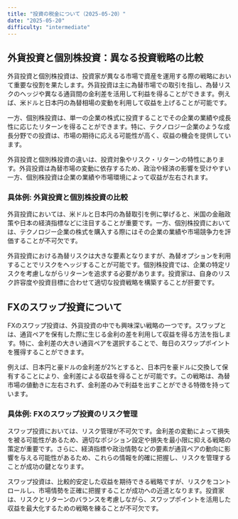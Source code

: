 ```yaml
---
title: "投資の税金について（2025-05-20）"
date: "2025-05-20"
difficulty: "intermediate"
---
```


## 外貨投資と個別株投資：異なる投資戦略の比較

外貨投資と個別株投資は、投資家が異なる市場で資産を運用する際の戦略において重要な役割を果たします。外貨投資は主に為替市場での取引を指し、為替リスクのヘッジや異なる通貨間の金利差を活用して利益を得ることができます。例えば、米ドルと日本円の為替相場の変動を利用して収益を上げることが可能です。

一方、個別株投資は、単一の企業の株式に投資することでその企業の業績や成長性に応じたリターンを得ることができます。特に、テクノロジー企業のような成長分野での投資は、市場の期待に応える可能性が高く、収益の機会を提供しています。

外貨投資と個別株投資の違いは、投資対象やリスク・リターンの特性にあります。外貨投資は為替市場の変動に依存するため、政治や経済の影響を受けやすい一方、個別株投資は企業の業績や市場環境によって収益が左右されます。

### 具体例: 外貨投資と個別株投資の比較

外貨投資においては、米ドルと日本円の為替取引を例に挙げると、米国の金融政策や日本の経済指標などに注目することが重要です。一方、個別株投資においては、テクノロジー企業の株式を購入する際にはその企業の業績や市場競争力を評価することが不可欠です。

外貨投資における為替リスクは大きな要素となりますが、為替オプションを利用することでリスクをヘッジすることが可能です。個別株投資では、企業の特定リスクを考慮しながらリターンを追求する必要があります。投資家は、自身のリスク許容度や投資目標に合わせて適切な投資戦略を構築することが肝要です。

## FXのスワップ投資について

FXのスワップ投資は、外貨投資の中でも興味深い戦略の一つです。スワップとは、通貨ペアを保有した際に生じる金利の差を利用して収益を得る方法を指します。特に、金利差の大きい通貨ペアを選択することで、毎日のスワップポイントを獲得することができます。

例えば、日本円と豪ドルの金利差が2%とすると、日本円を豪ドルに交換して保有することにより、金利差による収益を得ることが可能です。この戦略は、為替市場の値動きに左右されず、金利差のみで利益を出すことができる特徴を持っています。

### 具体例: FXのスワップ投資のリスク管理

スワップ投資においては、リスク管理が不可欠です。金利差の変動によって損失を被る可能性があるため、適切なポジション設定や損失を最小限に抑える戦略の策定が重要です。さらに、経済指標や政治情勢などの要素が通貨ペアの動向に影響を与える可能性があるため、これらの情報を的確に把握し、リスクを管理することが成功の鍵となります。

スワップ投資は、比較的安定した収益を期待できる戦略ですが、リスクをコントロールし、市場情勢を正確に把握することが成功への近道となります。投資家は、リスクとリターンのバランスを考慮しながら、スワップポイントを活用した収益を最大化するための戦略を練ることが不可欠です。
